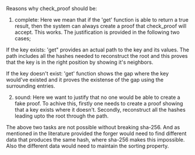 Reasons why check_proof should be:

1) complete: Here we mean that if the 'get' function is able to return a true result, then the system can always create a proof that check_proof will accept. This works. The justification is provided in the following two cases;

If the key exists:
'get" provides an actual path to the key and its values. The path includes all the hashes needed to reconstruct the root and this proves that the key is in the right position by showing it's neighbors.

If the key doesn't exist:
'get' function shows the gap where the key would've existed and it proves the existense of the gap using the surrounding entries.


2) sound: Here we want to justify that no one would be able to create a fake proof. To achive this, firstly one needs to create a proof showing that a key exists where it doesn't. Secondly, reconstruct all the hashes leading upto the root through the path.

The above two tasks are not possible without breaking sha-256. And as mentioned in the literature provided the forger would need to find different data that produces the same hash, where sha-256 makes this impossible. Also the different data would need to maintain the sorting property.